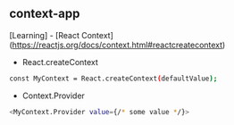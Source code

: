 ## context-app

[Learning] - [React Context] (https://reactjs.org/docs/context.html#reactcreatecontext)

- React.createContext

```sh
const MyContext = React.createContext(defaultValue);
```

- Context.Provider 

```sh
<MyContext.Provider value={/* some value */}>
```

